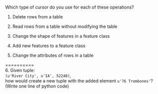 Which type of cursor do you use for each of these operations?  
  
1. Delete rows from a table
  
2. Read rows from a table without modifying the table
  
3. Change the shape of features in a feature class
  
4. Add new features to a feature class
  
5. Change the attributes of rows in a table
  
==========  
6\. Given tuple:  
```(u'River City', u'IA', 52240)```,  
how would create a new tuple with the added element ```u'76 Trombones'```?  
(Write one line of python code)
